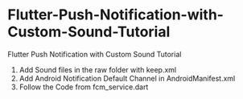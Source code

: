 # Flutter-Push-Notification-with-Custom-Sound-Tutorial
Flutter Push Notification with Custom Sound Tutorial

1. Add Sound files in the raw folder with keep.xml
2. Add Android Notification Default Channel in AndroidManifest.xml
3. Follow the Code from fcm_service.dart
